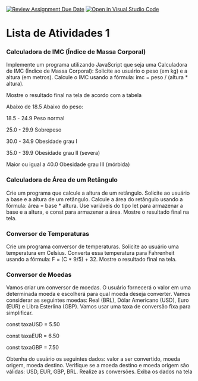 [![Review Assignment Due Date](https://classroom.github.com/assets/deadline-readme-button-24ddc0f5d75046c5622901739e7c5dd533143b0c8e959d652212380cedb1ea36.svg)](https://classroom.github.com/a/3m9rrH4f)
[![Open in Visual Studio Code](https://classroom.github.com/assets/open-in-vscode-718a45dd9cf7e7f842a935f5ebbe5719a5e09af4491e668f4dbf3b35d5cca122.svg)](https://classroom.github.com/online_ide?assignment_repo_id=14898606&assignment_repo_type=AssignmentRepo)
# Lista de Atividades 1 

### Calculadora de IMC (Índice de Massa Corporal)
Implemente um programa utilizando JavaScript que seja uma Calculadora de IMC (Índice de Massa Corporal):
Solicite ao usuário o peso (em kg) e a altura (em metros).
Calcule o IMC usando a fórmula: imc = peso / (altura * altura).

Mostre o resultado final na tela de acordo com a tabela
<p>Abaixo de 18.5	Abaixo do peso:
<p>18.5 - 24.9	Peso normal
<p>25.0 - 29.9	Sobrepeso
<p>30.0 - 34.9	Obesidade grau I
<p>35.0 - 39.9	Obesidade grau II (severa)
<p>Maior ou igual a 40.0	Obesidade grau III (mórbida)

### Calculadora de Área de um Retângulo
Crie um programa que calcule a altura de um retângulo.
Solicite ao usuário a base e a altura de um retângulo. 
Calcule a área do retângulo usando a fórmula: área = base * altura.
Use variáveis do tipo let para armazenar a base e a altura, e const para armazenar a área.
Mostre o resultado final na tela.


### Conversor de Temperaturas
Crie um programa conversor de temperaturas.
Solicite ao usuário uma temperatura em Celsius.
Converta essa temperatura para Fahrenheit usando a fórmula: F = (C * 9/5) + 32.
Mostre o resultado final na tela.


### Conversor de Moedas
Vamos criar um conversor de moedas. O usuário fornecerá o valor em uma determinada moeda e escolherá para qual moeda deseja converter. Vamos considerar as seguintes moedas: Real (BRL), Dólar Americano (USD), Euro (EUR) e Libra Esterlina (GBP). 
Vamos usar uma taxa de conversão fixa para simplificar.

const taxaUSD = 5.50

const taxaEUR = 6.50

const taxaGBP = 7.50

Obtenha do usuário os seguintes dados: valor a ser convertido, moeda origem, moeda destino.
Verifique se a moeda destino e moeda origem são válidas: USD, EUR, GBP, BRL.
Realize as conversões.
Exiba os dados na tela
